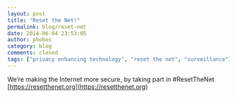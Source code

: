 ```yaml
---
layout: post
title: "Reset the Net!"
permalink: blog/reset-net
date: 2014-06-04 23:53:05
author: phobos
category: blog
comments: closed
tags: ["privacy enhancing technology", "reset the net", "surveillance"]
---
```


We’re making the Internet more secure, by taking part in \#ResetTheNet [https://resetthenet.org](https://resetthenet.org)


